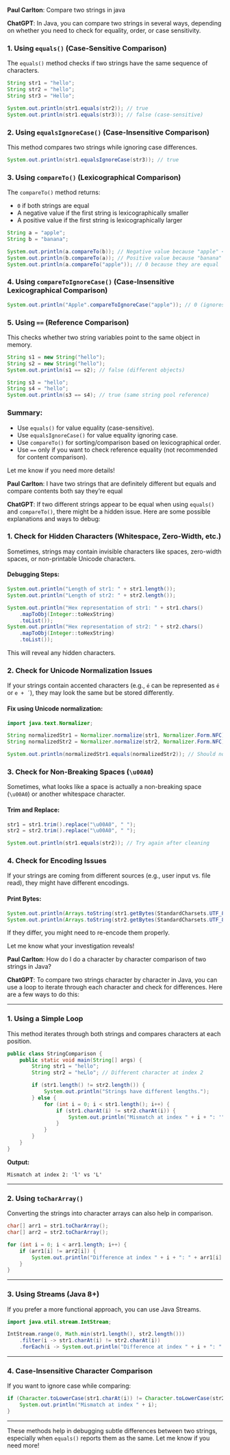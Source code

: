 **Paul Carlton**: Compare two strings in java

**ChatGPT**: In Java, you can compare two strings in several ways, depending on whether you need to check for equality, order, or case sensitivity.

### 1. **Using `equals()` (Case-Sensitive Comparison)**
The `equals()` method checks if two strings have the same sequence of characters.

```java
String str1 = "hello";
String str2 = "hello";
String str3 = "Hello";

System.out.println(str1.equals(str2)); // true
System.out.println(str1.equals(str3)); // false (case-sensitive)
```

### 2. **Using `equalsIgnoreCase()` (Case-Insensitive Comparison)**
This method compares two strings while ignoring case differences.

```java
System.out.println(str1.equalsIgnoreCase(str3)); // true
```

### 3. **Using `compareTo()` (Lexicographical Comparison)**
The `compareTo()` method returns:
- `0` if both strings are equal
- A negative value if the first string is lexicographically smaller
- A positive value if the first string is lexicographically larger

```java
String a = "apple";
String b = "banana";

System.out.println(a.compareTo(b)); // Negative value because "apple" < "banana"
System.out.println(b.compareTo(a)); // Positive value because "banana" > "apple"
System.out.println(a.compareTo("apple")); // 0 because they are equal
```

### 4. **Using `compareToIgnoreCase()` (Case-Insensitive Lexicographical Comparison)**
```java
System.out.println("Apple".compareToIgnoreCase("apple")); // 0 (ignores case)
```

### 5. **Using `==` (Reference Comparison)**
This checks whether two string variables point to the same object in memory.

```java
String s1 = new String("hello");
String s2 = new String("hello");
System.out.println(s1 == s2); // false (different objects)

String s3 = "hello";
String s4 = "hello";
System.out.println(s3 == s4); // true (same string pool reference)
```

### Summary:
- Use `equals()` for value equality (case-sensitive).
- Use `equalsIgnoreCase()` for value equality ignoring case.
- Use `compareTo()` for sorting/comparison based on lexicographical order.
- Use `==` only if you want to check reference equality (not recommended for content comparison).

Let me know if you need more details!

**Paul Carlton**: I have two strings that are definitely different but equals and compare contents both say they’re equal

**ChatGPT**: If two different strings appear to be equal when using `equals()` and `compareTo()`, there might be a hidden issue. Here are some possible explanations and ways to debug:

### 1. **Check for Hidden Characters (Whitespace, Zero-Width, etc.)**
Sometimes, strings may contain invisible characters like spaces, zero-width spaces, or non-printable Unicode characters.

#### Debugging Steps:
```java
System.out.println("Length of str1: " + str1.length());
System.out.println("Length of str2: " + str2.length());

System.out.println("Hex representation of str1: " + str1.chars()
    .mapToObj(Integer::toHexString)
    .toList());
System.out.println("Hex representation of str2: " + str2.chars()
    .mapToObj(Integer::toHexString)
    .toList());
```
This will reveal any hidden characters.

### 2. **Check for Unicode Normalization Issues**
If your strings contain accented characters (e.g., `é` can be represented as `é` or `e + ´`), they may look the same but be stored differently.

#### Fix using Unicode normalization:
```java
import java.text.Normalizer;

String normalizedStr1 = Normalizer.normalize(str1, Normalizer.Form.NFC);
String normalizedStr2 = Normalizer.normalize(str2, Normalizer.Form.NFC);

System.out.println(normalizedStr1.equals(normalizedStr2)); // Should now work correctly
```

### 3. **Check for Non-Breaking Spaces (`\u00A0`)**
Sometimes, what looks like a space is actually a non-breaking space (`\u00A0`) or another whitespace character.

#### Trim and Replace:
```java
str1 = str1.trim().replace("\u00A0", " ");
str2 = str2.trim().replace("\u00A0", " ");

System.out.println(str1.equals(str2)); // Try again after cleaning
```

### 4. **Check for Encoding Issues**
If your strings are coming from different sources (e.g., user input vs. file read), they might have different encodings.

#### Print Bytes:
```java
System.out.println(Arrays.toString(str1.getBytes(StandardCharsets.UTF_8)));
System.out.println(Arrays.toString(str2.getBytes(StandardCharsets.UTF_8)));
```
If they differ, you might need to re-encode them properly.

Let me know what your investigation reveals!

**Paul Carlton**: How do I do a character by character comparison of two strings in Java?

**ChatGPT**: To compare two strings character by character in Java, you can use a loop to iterate through each character and check for differences. Here are a few ways to do this:

---

### **1. Using a Simple Loop**
This method iterates through both strings and compares characters at each position.

```java
public class StringComparison {
    public static void main(String[] args) {
        String str1 = "hello";
        String str2 = "heLlo"; // Different character at index 2

        if (str1.length() != str2.length()) {
            System.out.println("Strings have different lengths.");
        } else {
            for (int i = 0; i < str1.length(); i++) {
                if (str1.charAt(i) != str2.charAt(i)) {
                    System.out.println("Mismatch at index " + i + ": '" + str1.charAt(i) + "' vs '" + str2.charAt(i) + "'");
                }
            }
        }
    }
}
```
**Output:**
```
Mismatch at index 2: 'l' vs 'L'
```

---

### **2. Using `toCharArray()`**
Converting the strings into character arrays can also help in comparison.

```java
char[] arr1 = str1.toCharArray();
char[] arr2 = str2.toCharArray();

for (int i = 0; i < arr1.length; i++) {
    if (arr1[i] != arr2[i]) {
        System.out.println("Difference at index " + i + ": " + arr1[i] + " vs " + arr2[i]);
    }
}
```

---

### **3. Using Streams (Java 8+)**
If you prefer a more functional approach, you can use Java Streams.

```java
import java.util.stream.IntStream;

IntStream.range(0, Math.min(str1.length(), str2.length()))
    .filter(i -> str1.charAt(i) != str2.charAt(i))
    .forEach(i -> System.out.println("Difference at index " + i + ": " + str1.charAt(i) + " vs " + str2.charAt(i)));
```

---

### **4. Case-Insensitive Character Comparison**
If you want to ignore case while comparing:

```java
if (Character.toLowerCase(str1.charAt(i)) != Character.toLowerCase(str2.charAt(i))) {
    System.out.println("Mismatch at index " + i);
}
```

---

These methods help in debugging subtle differences between two strings, especially when `equals()` reports them as the same. Let me know if you need more!

